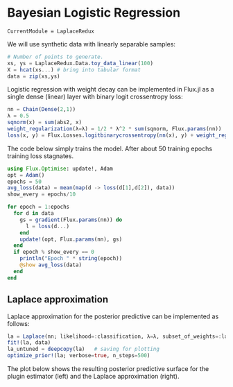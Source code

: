 # Bayesian Logistic Regression

``` @meta
CurrentModule = LaplaceRedux
```

We will use synthetic data with linearly separable samples:

``` julia
# Number of points to generate.
xs, ys = LaplaceRedux.Data.toy_data_linear(100)
X = hcat(xs...) # bring into tabular format
data = zip(xs,ys)
```

Logistic regression with weight decay can be implemented in Flux.jl as a single dense (linear) layer with binary logit crossentropy loss:

``` julia
nn = Chain(Dense(2,1))
λ = 0.5
sqnorm(x) = sum(abs2, x)
weight_regularization(λ=λ) = 1/2 * λ^2 * sum(sqnorm, Flux.params(nn))
loss(x, y) = Flux.Losses.logitbinarycrossentropy(nn(x), y) + weight_regularization()
```

The code below simply trains the model. After about 50 training epochs training loss stagnates.

``` julia
using Flux.Optimise: update!, Adam
opt = Adam()
epochs = 50
avg_loss(data) = mean(map(d -> loss(d[1],d[2]), data))
show_every = epochs/10

for epoch = 1:epochs
  for d in data
    gs = gradient(Flux.params(nn)) do
      l = loss(d...)
    end
    update!(opt, Flux.params(nn), gs)
  end
  if epoch % show_every == 0
    println("Epoch " * string(epoch))
    @show avg_loss(data)
  end
end
```

## Laplace approximation

Laplace approximation for the posterior predictive can be implemented as follows:

``` julia
la = Laplace(nn; likelihood=:classification, λ=λ, subset_of_weights=:last_layer)
fit!(la, data)
la_untuned = deepcopy(la)   # saving for plotting
optimize_prior!(la; verbose=true, n_steps=500)
```

The plot below shows the resulting posterior predictive surface for the plugin estimator (left) and the Laplace approximation (right).
